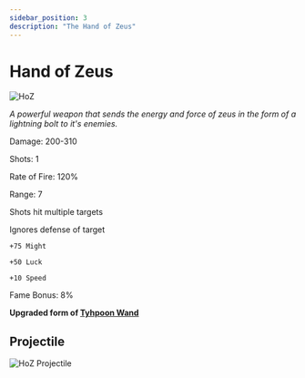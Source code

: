 ```yaml
---
sidebar_position: 3
description: "The Hand of Zeus"
---
```


# Hand of Zeus

![HoZ](https://vwiki.valorserver.com/api/item/picture/hand%20of%20zeus)

<i>A powerful weapon that sends the energy and force of zeus in the form of a lightning bolt to it's enemies.</i>

Damage: 200-310

Shots: 1

Rate of Fire: 120%

Range: 7

Shots hit multiple targets

Ignores defense of target

    +75 Might 
    
    +50 Luck
    
    +10 Speed

Fame Bonus: 8%

**Upgraded form of [Tyhpoon Wand](https://wiki.valorserver.com/docs/items/weapons/wands/ut/typhoon_wand)**

## Projectile

![HoZ Projectile](https://cdn.discordapp.com/attachments/953134990428868629/997619544489214022/handofzeus.gif)
